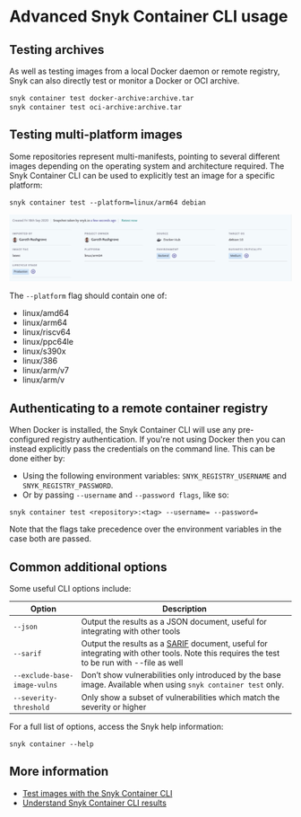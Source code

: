 # Advanced Snyk Container CLI usage

## Testing archives

As well as testing images from a local Docker daemon or remote registry, Snyk can also directly test or monitor a Docker or OCI archive.

```
snyk container test docker-archive:archive.tar
snyk container test oci-archive:archive.tar
```

## Testing multi-platform images

Some repositories represent multi-manifests, pointing to several different images depending on the operating system and architecture required. The Snyk Container CLI can be used to explicitly test an image for a specific platform:

```
snyk container test --platform=linux/arm64 debian
```

![](../../../.gitbook/assets/platform.png)

The `--platform` flag should contain one of:

* linux/amd64
* linux/arm64
* linux/riscv64
* linux/ppc64le
* linux/s390x
* linux/386
* linux/arm/v7
* linux/arm/v

## Authenticating to a remote container registry

When Docker is installed, the Snyk Container CLI will use any pre-configured registry authentication. If you're not using Docker then you can instead explicitly pass the credentials on the command line. This can be done either by:

* Using the following environment variables: `SNYK_REGISTRY_USERNAME` and `SNYK_REGISTRY_PASSWORD`.
* Or by passing `--username` and `--password flags`, like so:

```
snyk container test <repository>:<tag> --username= --password=
```

Note that the flags take precedence over the environment variables in the case both are passed.

## Common additional options

Some useful CLI options include:

| Option                       | Description                                                                                                                                                                                                       |
| ---------------------------- | ----------------------------------------------------------------------------------------------------------------------------------------------------------------------------------------------------------------- |
| `--json`                     | Output the results as a JSON document, useful for integrating with other tools                                                                                                                                    |
| `--sarif`                    | Output the results as a [SARIF](https://www.oasis-open.org/committees/tc\_home.php?wg\_abbrev=sarif) document, useful for integrating with other tools. Note this requires the test to be run with --file as well |
| `--exclude-base-image-vulns` | Don’t show vulnerabilities only introduced by the base image. Available when using `snyk container test` only.                                                                                                    |
| `--severity-threshold`       | Only show a subset of vulnerabilities which match the severity or higher                                                                                                                                          |

For a full list of options, access the Snyk help information:

```
snyk container --help
```

## More information

* [Test images with the Snyk Container CLI](https://docs.snyk.io/snyk-container/snyk-cli-for-container-security)
* [Understand Snyk Container CLI results](https://docs.snyk.io/snyk-container/snyk-cli-for-container-security/understanding-snyk-container-cli-results)
